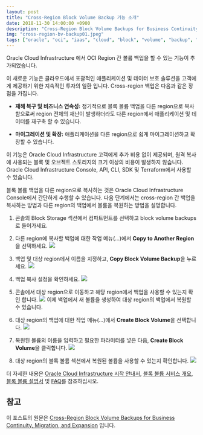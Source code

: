 ```yaml
---
layout: post
title: "Cross-Region Block Volume Backup 기능 소개"
date: 2018-11-30 14:00:00 +0900
description: "Cross-Region Block Volume Backups for Business Continuity, Migration, and Expansion"
img: "cross-region-bv-backup01.jpeg"
tags: ["oracle", "oci", "iaas", "cloud", "block", "volume", "backup", "cross", "region", "oracle cloud", "오라클 클라우드"] 
---
```


Oracle Cloud Infrastructure 에서 OCI Region 간 볼륨 백업을 할 수 있는 기능이 추가되었습니다.

이 새로운 기능은 클라우드에서 포괄적인 애플리케이션 및 데이터 보호 솔루션을 고객에게 제공하기 위한 지속적인 투자의 일환 입니다. Cross-region 백업은 다음과 같은 장점을 가집니다.

* **재해 복구 및 비즈니스 연속성:** 정기적으로 블록 볼륨 백업을 다른 region으로 복사함으로써 region 전체의 재난이 발생하더라도 다른 region에서 애플리케이션 및 데이터를 재구축 할 수 있습니다.

* **마이그레이션 및 확장:** 애플리케이션을 다른 region으로 쉽게 마이그레이션하고 확장할 수 있습니다.

이 기능은 Oracle Cloud Infrastructure 고객에게 추가 비용 없이 제공되며, 원격 복사에 사용되는 블록 및 오브젝트 스토리지의 크기 이상의 비용이 발생하지 않습니다. Oracle Cloud Infrastructure Console, API, CLI, SDK 및 Terraform에서 사용할 수 있습니다.

블록 볼륨 백업을 다른 region으로 복사하는 것은 Oracle Cloud Infrastructure Console에서 간단하게 수행할 수 있습니다.
다음 단계에서는 cross-region 간 백업을 복사하는 방법과 다른 region의 백업에서 볼륨을 복원하는 방법을 설명합니다.

1. 콘솔의 Block Storage 섹션에서 컴파트먼트를 선택하고 block volume backups로 들어가세요.

2. 다른 region에 복사할 백업에 대한 작업 메뉴(...)에서 **Copy to Another Region**을 선택하세요.
![]({{site.baseurl}}/assets/img/cross-region-bv-backup02.png)

3. 백업 및 대상 region에서 이름을 지정하고, **Copy Block Volume Backup**을 누르세요.
![]({{site.baseurl}}/assets/img/cross-region-bv-backup03.png)

4. 백업 복사 설정을 확인하세요.
![]({{site.baseurl}}/assets/img/cross-region-bv-backup04.png)

5. 콘솔에서 대상 region으로 이동하고 해당 region에서 백업을 사용할 수 있는지 확인 합니다.
![]({{site.baseurl}}/assets/img/cross-region-bv-backup05.png)
이제 백업에서 새 볼륨을 생성하여 대상 region의 백업에서 복원할 수 있습니다.

6. 대상 region의 백업에 대한 작업 메뉴(...)에서 **Create Block Volume**을 선택합니다.
![]({{site.baseurl}}/assets/img/cross-region-bv-backup06.png)

7. 복원된 볼륨의 이름을 입력하고 필요한 파라미터를 넣은 다음, **Create Block Volume**을 클릭합니다.
![]({{site.baseurl}}/assets/img/cross-region-bv-backup07.png)

8. 대상 region의 블록 볼륨 섹션에서 복원된 볼륨을 사용할 수 있는지 확인합니다.
![]({{site.baseurl}}/assets/img/cross-region-bv-backup08.png)


더 자세한 내용은 [Oracle Cloud Infrastructure 시작 안내서](https://docs.us-phoenix-1.oraclecloud.com/Content/GSG/Concepts/baremetalintro.htm), [블록 볼륨 서비스 개요](https://cloud.oracle.com/en_US/bare-metal-storage/block-volume/features), [블록 볼륨 설명서](https://docs.cloud.oracle.com/iaas/Content/Block/Concepts/overview.htm) 및 [FAQ](https://cloud.oracle.com/storage/block-volume/faq)를 참조하십시오.


## 참고

이 포스트의 원문은 [Cross-Region Block Volume Backups for Business Continuity, Migration, and Expansion](https://blogs.oracle.com/cloud-infrastructure/cross-region-block-volume-backups-for-business-continuity%2c-migration%2c-and-expansion) 입니다.

